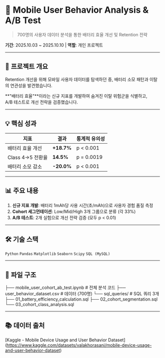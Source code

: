 # 📱 Mobile User Behavior Analysis & A/B Test

> 700명의 사용자 데이터 분석을 통한 배터리 효율 개선 및 Retention 전략

**기간**: 2025.10.03 ~ 2025.10.10 | **역할**: 개인 프로젝트

---

## 🎯 프로젝트 개요

Retention 개선을 위해 모바일 사용자 데이터를 탐색하던 중, 배터리 소모 패턴과 이탈의 연관성을 발견했습니다.

**"배터리 효율"**이라는 신규 지표를 개발하여 숨겨진 이탈 위험군을 식별하고,  
A/B 테스트로 개선 전략을 검증했습니다.

---

## 💡 핵심 성과

| 지표 | 결과 | 통계적 유의성 |
|------|------|---------------|
| 배터리 효율 개선 | **+18.7%** | p < 0.001 |
| Class 4→5 전환율 | **14.5%** | p = 0.0019 |
| 배터리 소모 감소 | **-20.0%** | p < 0.001 |

---

## 📊 주요 내용

1. **신규 지표 개발**: 배터리 1mAh당 사용 시간(초/mAh)으로 사용자 경험 품질 측정
2. **Cohort 세그먼테이션**: Low/Mid/High 3개 그룹으로 분류 (각 33%)
3. **A/B 테스트**: 2개 실험으로 개선 전략 검증 (모두 p < 0.01)

---

## 🛠 기술 스택

`Python` `Pandas` `Matplotlib` `Seaborn` `Scipy` `SQL (MySQL)`

---

## 📁 파일 구조
├── mobile_user_cohort_ab_test.ipynb    # 전체 분석 코드
├── user_behavior_dataset.csv            # 데이터 (700명)
└── sql_queries/                         # SQL 쿼리 3개
├── 01_battery_efficiency_calculation.sql
├── 02_cohort_segmentation.sql
└── 03_cohort_class_analysis.sql

---

## 📚 데이터 출처

[Kaggle - Mobile Device Usage and User Behavior Dataset]
(https://www.kaggle.com/datasets/valakhorasani/mobile-device-usage-and-user-behavior-dataset)
